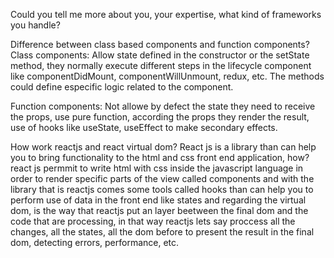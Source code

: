 Could you tell me more about you, your expertise, what kind of frameworks you handle?

Difference between class based components and function components?
Class components: Allow state defined in the constructor or the setState method, they normally execute different steps in the lifecycle component like componentDidMount, componentWillUnmount, redux, etc. The methods could define especific logic related to the component.

Function components: Not allowe by defect the state they need to receive the props, use pure function, according the props they render the result, use of hooks like useState, useEffect to make secondary effects.

How work reactjs and react virtual dom?
React js is a library than can help you to bring functionality to the html and css front end application, how? react js permmit to write html with css inside the javascript language in order to render specific parts of the view called components and with the library that is reactjs comes some tools called hooks than can help you to perform use of data in the front end like states and regarding the virtual dom, is the way that reactjs put an layer beetween the final dom and the code that are processing, in that way reactjs lets say proccess all the changes, all the states, all the dom before to present the result in the final dom, detecting errors, performance, etc.